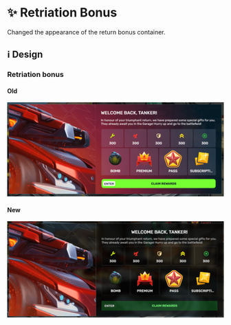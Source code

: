 # ✨ Retriation Bonus

Changed the appearance of the return bonus container.

## ℹ️ Design

### Retriation bonus

#### Old

![](/images/general/old/retriationbonus.png)

#### New

![](/images/general/new/retriationbonus.png)